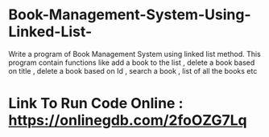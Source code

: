 # Book-Management-System-Using-Linked-List-
Write a program of Book Management System using linked list method. This program contain functions like add a book to the list , delete a book based on title , delete a book based on Id , search a book , list of all the books etc 

# Link To Run Code Online : https://onlinegdb.com/2foOZG7Lq



